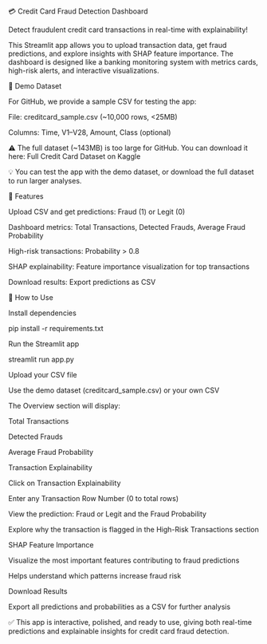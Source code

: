 💳 Credit Card Fraud Detection Dashboard

Detect fraudulent credit card transactions in real-time with explainability!

This Streamlit app allows you to upload transaction data, get fraud predictions, and explore insights with SHAP feature importance. The dashboard is designed like a banking monitoring system with metrics cards, high-risk alerts, and interactive visualizations.

📂 Demo Dataset

For GitHub, we provide a sample CSV for testing the app:

File: creditcard_sample.csv (~10,000 rows, <25MB)

Columns: Time, V1–V28, Amount, Class (optional)

⚠️ The full dataset (~143MB) is too large for GitHub. You can download it here:
Full Credit Card Dataset on Kaggle

💡 You can test the app with the demo dataset, or download the full dataset to run larger analyses.

🚀 Features

Upload CSV and get predictions: Fraud (1) or Legit (0)

Dashboard metrics: Total Transactions, Detected Frauds, Average Fraud Probability

High-risk transactions: Probability > 0.8

SHAP explainability: Feature importance visualization for top transactions

Download results: Export predictions as CSV

📝 How to Use

Install dependencies

pip install -r requirements.txt


Run the Streamlit app

streamlit run app.py


Upload your CSV file

Use the demo dataset (creditcard_sample.csv) or your own CSV

The Overview section will display:

Total Transactions

Detected Frauds

Average Fraud Probability

Transaction Explainability

Click on Transaction Explainability

Enter any Transaction Row Number (0 to total rows)

View the prediction: Fraud or Legit and the Fraud Probability

Explore why the transaction is flagged in the High-Risk Transactions section

SHAP Feature Importance

Visualize the most important features contributing to fraud predictions

Helps understand which patterns increase fraud risk

Download Results

Export all predictions and probabilities as a CSV for further analysis

✅ This app is interactive, polished, and ready to use, giving both real-time predictions and explainable insights for credit card fraud detection.

